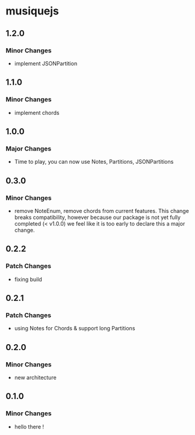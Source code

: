 # musiquejs

## 1.2.0

### Minor Changes

- implement JSONPartition

## 1.1.0

### Minor Changes

- implement chords

## 1.0.0

### Major Changes

- Time to play, you can now use Notes, Partitions, JSONPartitions

## 0.3.0

### Minor Changes

- remove NoteEnum, remove chords from current features. This change breaks compatibility, however because our package is not yet fully completed (< v1.0.0) we feel like it is too early to declare this a major change.

## 0.2.2

### Patch Changes

- fixing build

## 0.2.1

### Patch Changes

- using Notes for Chords & support long Partitions

## 0.2.0

### Minor Changes

- new architecture

## 0.1.0

### Minor Changes

- hello there !
